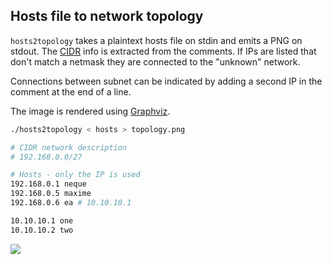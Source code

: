 ## Hosts file to network topology
`hosts2topology` takes a plaintext hosts file on stdin and emits a PNG on
stdout. The [CIDR](https://en.wikipedia.org/wiki/CIDR) info is extracted from
the comments. If IPs are listed that don't match a netmask they are connected to
the "unknown" network.

Connections between subnet can be indicated by adding a second IP in the comment
at the end of a line.

The image is rendered using [Graphviz](http://graphviz.org).

```bash
./hosts2topology < hosts > topology.png
```
```bash
# CIDR network description
# 192.168.0.0/27

# Hosts - only the IP is used
192.168.0.1 neque
192.168.0.5 maxime
192.168.0.6 ea # 10.10.10.1

10.10.10.1 one
10.10.10.2 two
```

![](https://cdn.rawgit.com/deanturpin/hosts-file-to-network-topology/connections/topology.svg)
